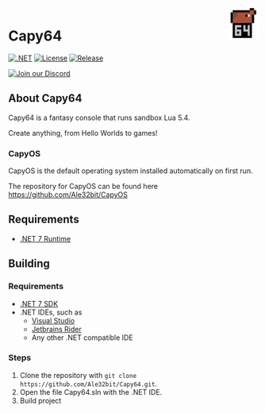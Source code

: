 <a href="https://capy64.alexdevs.me">
    <img src="https://raw.githubusercontent.com/Ale32bit/Capy64-docs/main/docs/assets/logo.png" alt="Capy64 Logo" title="Capy64" align="right" height="60" />
</a>

# Capy64

[![.NET](https://github.com/Ale32bit/Capy64/actions/workflows/dotnet.yml/badge.svg)](https://github.com/Ale32bit/Capy64/actions/workflows/dotnet.yml)
[![License](https://img.shields.io/github/license/Ale32bit/Capy64)](https://github.com/Ale32bit/Capy64/blob/main/LICENSE)
[![Release](https://img.shields.io/github/v/release/Ale32bit/Capy64?include_prereleases)](https://github.com/Ale32bit/Capy64/releases)

<p align="left">
    <a href="https://discord.gg/ZCXKGTM6Mm">
        <img src="https://discordapp.com/api/guilds/1077529255610695720/widget.png?style=banner2" alt="Join our Discord"/>
    </a>
</p>

## About Capy64

Capy64 is a fantasy console that runs sandbox Lua 5.4.

Create anything, from Hello Worlds to games!

### CapyOS

CapyOS is the default operating system installed automatically on first run.

The repository for CapyOS can be found here https://github.com/Ale32bit/CapyOS

## Requirements

* [.NET 7 Runtime](https://dotnet.microsoft.com/en-us/download/dotnet/7.0)

## Building

### Requirements

* [.NET 7 SDK](https://dotnet.microsoft.com/en-us/download/dotnet/7.0)
* .NET IDEs, such as
  * [Visual Studio](https://visualstudio.microsoft.com/)
  * [Jetbrains Rider](https://www.jetbrains.com/rider/)
  * Any other .NET compatible IDE

### Steps

1. Clone the repository with `git clone https://github.com/Ale32bit/Capy64.git`.
2. Open the file Capy64.sln with the .NET IDE.
3. Build project
